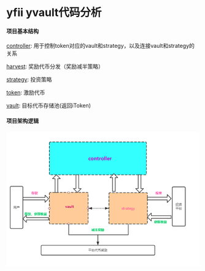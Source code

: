 # yfii yvault代码分析

#### 项目基本结构

[controller](./contracts/controller): 用于控制token对应的vault和strategy，以及连接vault和strategy的关系

[harvest](./contracts/harvest): 奖励代币分发（奖励减半策略）

[strategy](./contracts/strategy): 投资策略

[token](./contracts/token): 激励代币  

[vault](./contracts/vault): 目标代币存储池(返回iToken)


#### 项目架构逻辑

![系统架构](./res/img/系统建构.png)
